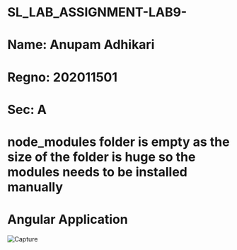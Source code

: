 # SL_LAB_ASSIGNMENT-LAB9-
# Name: Anupam Adhikari
# Regno: 202011501
# Sec: A
# node_modules folder is empty as the size of the folder is huge so the modules needs to be installed manually

# Angular Application

![Capture](https://user-images.githubusercontent.com/44190927/145408815-d51b3cde-0296-4b42-92b6-40c90ca18cfe.JPG)
